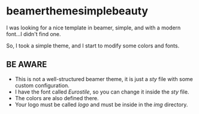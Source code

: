 beamerthemesimplebeauty
=======================

I was looking for a nice template in beamer,
simple, and with a modern font...I didn't find one.

So, I took a simple theme, and I start to modify
some colors and fonts.

BE AWARE
--------

* This is not a well-structured beamer theme,
  it is just a *sty* file with some custom configuration.
* I have the font called *Eurostile*, so you can change it
  inside the *sty* file.
* The colors are also defined there.
* Your logo must be called *logo* and must be inside in the
  *img* directory.
